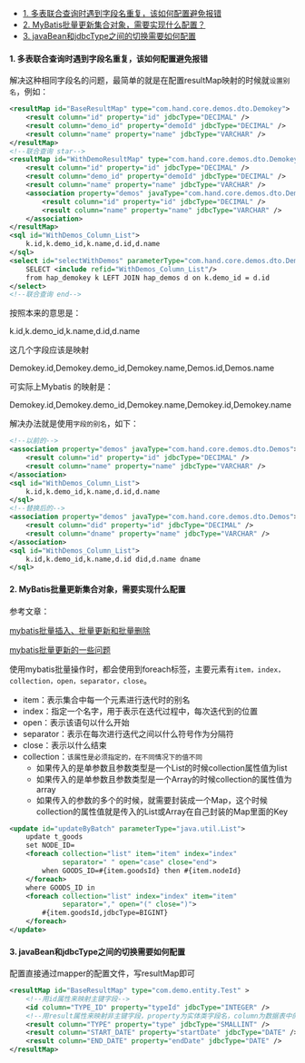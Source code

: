 - [1. 多表联合查询时遇到字段名重复，该如何配置避免报错](#1-多表联合查询时遇到字段名重复该如何配置避免报错)
- [2. MyBatis批量更新集合对象，需要实现什么配置？](#2-mybatis批量更新集合对象需要实现什么配置)
- [3. javaBean和jdbcType之间的切换需要如何配置](#3-javabean和jdbctype之间的切换需要如何配置)

#### 1. 多表联合查询时遇到字段名重复，该如何配置避免报错

解决这种相同字段名的问题，最简单的就是在配置resultMap映射的时候就`设置别名`，例如：

```xml
<resultMap id="BaseResultMap" type="com.hand.core.demos.dto.Demokey">
    <result column="id" property="id" jdbcType="DECIMAL" />
    <result column="demo_id" property="demoId" jdbcType="DECIMAL" />
    <result column="name" property="name" jdbcType="VARCHAR" />
</resultMap>
<!--联合查询 star-->
<resultMap id="WithDemoResultMap" type="com.hand.core.demos.dto.Demokey">
    <result column="id" property="id" jdbcType="DECIMAL" />
    <result column="demo_id" property="demoId" jdbcType="DECIMAL" />
    <result column="name" property="name" jdbcType="VARCHAR" />
    <association property="demos" javaType="com.hand.core.demos.dto.Demos">
        <result column="id" property="id" jdbcType="DECIMAL" />
        <result column="name" property="name" jdbcType="VARCHAR" />
    </association>
</resultMap>
<sql id="WithDemos_Column_List">
    k.id,k.demo_id,k.name,d.id,d.name
</sql>
<select id="selectWithDemos" parameterType="com.hand.core.demos.dto.Demokey" resultMap="WithDemoResultMap">
    SELECT <include refid="WithDemos_Column_List"/>
    from hap_demokey k LEFT JOIN hap_demos d on k.demo_id = d.id
</select>
<!--联合查询 end-->
```

按照本来的意思是：

k.id,k.demo_id,k.name,d.id,d.name 

这几个字段应该是映射

Demokey.id,Demokey.demo_id,Demokey.name,Demos.id,Demos.name

可实际上Mybatis 的映射是：

Demokey.id,Demokey.demo_id,Demokey.name,Demokey.id,Demokey.name

解决办法就是使用`字段的别名`，如下：

```xml
<!--以前的-->
<association property="demos" javaType="com.hand.core.demos.dto.Demos">
    <result column="id" property="id" jdbcType="DECIMAL" />
    <result column="name" property="name" jdbcType="VARCHAR" />
</association>
<sql id="WithDemos_Column_List">
    k.id,k.demo_id,k.name,d.id,d.name
</sql>
<!--替换后的-->
<association property="demos" javaType="com.hand.core.demos.dto.Demos">
    <result column="did" property="id" jdbcType="DECIMAL" />
    <result column="dname" property="name" jdbcType="VARCHAR" />
</association>
<sql id="WithDemos_Column_List">
    k.id,k.demo_id,k.name,d.id did,d.name dname
</sql>
```

#### 2. MyBatis批量更新集合对象，需要实现什么配置

参考文章：

[mybatis批量插入、批量更新和批量删除](https://www.jianshu.com/p/041bec8ae6d3)

[mybatis批量更新的一些问题](https://www.iteye.com/blog/lohasle-1740416)

使用mybatis批量操作时，都会使用到foreach标签，主要元素有`item，index，collection，open，separator，close`。

- item：表示集合中每一个元素进行迭代时的别名
- index：指定一个名字，用于表示在迭代过程中，每次迭代到的位置
- open：表示该语句以什么开始
- separator：表示在每次进行迭代之间以什么符号作为分隔符
- close：表示以什么结束
- collection：`该属性是必须指定的，在不同情况下的值不同`
  - 如果传入的是单参数且参数类型是一个List的时候collection属性值为list
  - 如果传入的是单参数且参数类型是一个Array的时候collection的属性值为array
  - 如果传入的参数的多个的时候，就需要封装成一个Map，这个时候collection的属性值就是传入的List或Array在自己封装的Map里面的Key

```xml
<update id="updateByBatch" parameterType="java.util.List">
    update t_goods
    set NODE_ID=
    <foreach collection="list" item="item" index="index"
             separator=" " open="case" close="end">
        when GOODS_ID=#{item.goodsId} then #{item.nodeId}
    </foreach>
    where GOODS_ID in
    <foreach collection="list" index="index" item="item"
             separator="," open="(" close=")">
        #{item.goodsId,jdbcType=BIGINT}
    </foreach>
</update>
```

#### 3. javaBean和jdbcType之间的切换需要如何配置

配置直接通过mapper的配置文件，写resultMap即可

```xml
<resultMap id="BaseResultMap" type="com.demo.entity.Test" >
    <!--用id属性来映射主键字段-->
    <id column="TYPE_ID" property="typeId" jdbcType="INTEGER" />
    <!--用result属性来映射非主键字段，property为实体类字段名，column为数据表中的字段名-->
    <result column="TYPE" property="type" jdbcType="SMALLINT" />
    <result column="START_DATE" property="startDate" jdbcType="DATE" />
    <result column="END_DATE" property="endDate" jdbcType="DATE" />
</resultMap>
```